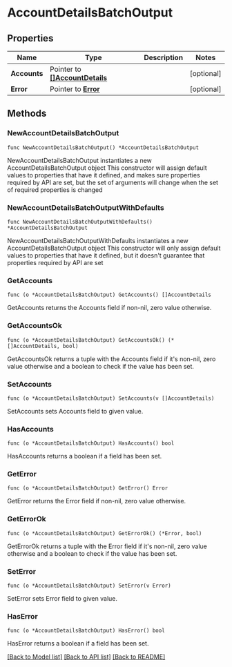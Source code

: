 # AccountDetailsBatchOutput

## Properties

Name | Type | Description | Notes
------------ | ------------- | ------------- | -------------
**Accounts** | Pointer to [**[]AccountDetails**](AccountDetails.md) |  | [optional] 
**Error** | Pointer to [**Error**](Error.md) |  | [optional] 

## Methods

### NewAccountDetailsBatchOutput

`func NewAccountDetailsBatchOutput() *AccountDetailsBatchOutput`

NewAccountDetailsBatchOutput instantiates a new AccountDetailsBatchOutput object
This constructor will assign default values to properties that have it defined,
and makes sure properties required by API are set, but the set of arguments
will change when the set of required properties is changed

### NewAccountDetailsBatchOutputWithDefaults

`func NewAccountDetailsBatchOutputWithDefaults() *AccountDetailsBatchOutput`

NewAccountDetailsBatchOutputWithDefaults instantiates a new AccountDetailsBatchOutput object
This constructor will only assign default values to properties that have it defined,
but it doesn't guarantee that properties required by API are set

### GetAccounts

`func (o *AccountDetailsBatchOutput) GetAccounts() []AccountDetails`

GetAccounts returns the Accounts field if non-nil, zero value otherwise.

### GetAccountsOk

`func (o *AccountDetailsBatchOutput) GetAccountsOk() (*[]AccountDetails, bool)`

GetAccountsOk returns a tuple with the Accounts field if it's non-nil, zero value otherwise
and a boolean to check if the value has been set.

### SetAccounts

`func (o *AccountDetailsBatchOutput) SetAccounts(v []AccountDetails)`

SetAccounts sets Accounts field to given value.

### HasAccounts

`func (o *AccountDetailsBatchOutput) HasAccounts() bool`

HasAccounts returns a boolean if a field has been set.

### GetError

`func (o *AccountDetailsBatchOutput) GetError() Error`

GetError returns the Error field if non-nil, zero value otherwise.

### GetErrorOk

`func (o *AccountDetailsBatchOutput) GetErrorOk() (*Error, bool)`

GetErrorOk returns a tuple with the Error field if it's non-nil, zero value otherwise
and a boolean to check if the value has been set.

### SetError

`func (o *AccountDetailsBatchOutput) SetError(v Error)`

SetError sets Error field to given value.

### HasError

`func (o *AccountDetailsBatchOutput) HasError() bool`

HasError returns a boolean if a field has been set.


[[Back to Model list]](../README.md#documentation-for-models) [[Back to API list]](../README.md#documentation-for-api-endpoints) [[Back to README]](../README.md)


